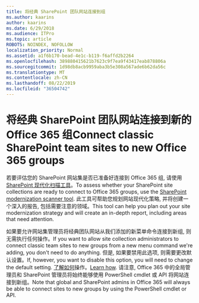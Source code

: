 ```yaml
---
title: 将经典 SharePoint 团队网站连接到组
ms.author: kaarins
author: kaarins
ms.date: 6/29/2018
ms.audience: ITPro
ms.topic: article
ROBOTS: NOINDEX, NOFOLLOW
localization_priority: Normal
ms.assetid: a1f6b170-bead-4e1c-b119-f6affd2b2264
ms.openlocfilehash: 389880415621b7623c9f7ea9f43417eab878806a
ms.sourcegitcommit: 1d98db8acb9959aba3b5e308a567ade6b62da56c
ms.translationtype: MT
ms.contentlocale: zh-CN
ms.lasthandoff: 08/22/2019
ms.locfileid: "36504742"
---
```

# <a name="connect-classic-sharepoint-team-sites-to-new-office-365-groups"></a><span data-ttu-id="a6e37-102">将经典 SharePoint 团队网站连接到新的 Office 365 组</span><span class="sxs-lookup"><span data-stu-id="a6e37-102">Connect classic SharePoint team sites to new Office 365 groups</span></span>

<span data-ttu-id="a6e37-103">若要评估您的 SharePoint 网站集是否已准备好连接到 Office 365 组, 请使用[SharePoint 现代化扫描工具](https://go.microsoft.com/fwlink/?linkid=873066)。</span><span class="sxs-lookup"><span data-stu-id="a6e37-103">To assess whether your SharePoint site collections are ready to connect to Office 365 groups, use the [SharePoint modernization scanner tool](https://go.microsoft.com/fwlink/?linkid=873066).</span></span> <span data-ttu-id="a6e37-104">此工具可帮助您规划网站现代化策略, 并将创建一个深入的报告, 包括需要注意的领域。</span><span class="sxs-lookup"><span data-stu-id="a6e37-104">This tool can help you plan out your site modernization strategy and will create an in-depth report, including areas that need attention.</span></span>
  
<span data-ttu-id="a6e37-105">如果要允许网站集管理员将经典团队网站从我们添加的新菜单命令连接到新组, 则无需执行任何操作。</span><span class="sxs-lookup"><span data-stu-id="a6e37-105">If you want to allow site collection administrators to connect classic team sites to new groups from a new menu command we're adding, you don't need to do anything.</span></span> <span data-ttu-id="a6e37-106">但是, 如果要禁用此选项, 则需要更改默认设置。</span><span class="sxs-lookup"><span data-stu-id="a6e37-106">If, however, you want to disable this option, you will need to change the default setting.</span></span> <span data-ttu-id="a6e37-107">[了解如何](https://go.microsoft.com/fwlink/?linkid=2004316)操作。</span><span class="sxs-lookup"><span data-stu-id="a6e37-107">[Learn how](https://go.microsoft.com/fwlink/?linkid=2004316).</span></span> <span data-ttu-id="a6e37-108">请注意, Office 365 中的全局管理员和 SharePoint 管理员将始终能够使用 PowerShell cmdlet 或 API 将网站连接到新组。</span><span class="sxs-lookup"><span data-stu-id="a6e37-108">Note that global and SharePoint admins in Office 365 will always be able to connect sites to new groups by using the PowerShell cmdlet or API.</span></span>
  

